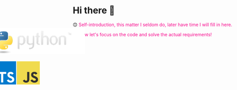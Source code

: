 # Hi there 👋


:blush: <font color=#f70a8d>Self-introduction, this matter I seldom do, later have time I will fill in here.</font>

:stuck_out_tongue_closed_eyes: <font color=#f70a8d>Now let's focus on the code and solve the actual requirements!</font>





<a href="www.python.org" style="display: block; margin: 0 auto; transform: translate(-50%, -50%);"><img src="README.assets/python-logo.png" ></a>

<a href="#" style="display: block; margin: 0 auto; transform: translate(-50%, -50%);"><img src="README.assets/should-i-learn-javascript-or-typescript.jpeg&nocache=1" style="width: 30%;"></a>

